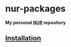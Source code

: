 # nur-packages

**My personal [NUR](https://github.com/nix-community/NUR) repository**

<!-- Remove this if you don't use github actions -->
<!-- ![Build and populate cache](https://github.com/<YOUR-GITHUB-USER>/nur-packages/workflows/Build%20and%20populate%20cache/badge.svg) -->

## [Installation](https://github.com/nix-community/NUR#installation)

<!--
Uncomment this if you use travis:

[![Build Status](https://travis-ci.com/<YOUR_TRAVIS_USERNAME>/nur-packages.svg?branch=master)](https://travis-ci.com/<YOUR_TRAVIS_USERNAME>/nur-packages)
-->
<!-- [![Cachix Cache](https://img.shields.io/badge/cachix-<YOUR_CACHIX_CACHE_NAME>-blue.svg)](https://<YOUR_CACHIX_CACHE_NAME>.cachix.org) -->
